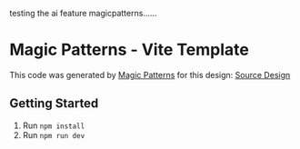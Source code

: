 testing the ai feature magicpatterns......


# Magic Patterns - Vite Template

This code was generated by [Magic Patterns](https://magicpatterns.com) for this design: [Source Design](https://www.magicpatterns.com/c/d7zhuvyvfpaceymy8g8zuv)

## Getting Started

1. Run `npm install`
2. Run `npm run dev`
